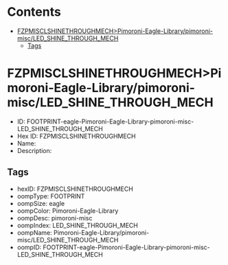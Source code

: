 



Contents
========

* [FZPMISCLSHINETHROUGHMECH>Pimoroni-Eagle-Library/pimoroni-misc/LED_SHINE_THROUGH_MECH](#fzpmisclshinethroughmechpimoroni-eagle-librarypimoroni-miscled_shine_through_mech)
	* [Tags](#tags)

# FZPMISCLSHINETHROUGHMECH>Pimoroni-Eagle-Library/pimoroni-misc/LED_SHINE_THROUGH_MECH

- ID: FOOTPRINT-eagle-Pimoroni-Eagle-Library-pimoroni-misc-LED_SHINE_THROUGH_MECH
- Hex ID: FZPMISCLSHINETHROUGHMECH
- Name: 
- Description: 

## Tags

- hexID: FZPMISCLSHINETHROUGHMECH
- oompType: FOOTPRINT
- oompSize: eagle
- oompColor: Pimoroni-Eagle-Library
- oompDesc: pimoroni-misc
- oompIndex: LED_SHINE_THROUGH_MECH
- oompName: Pimoroni-Eagle-Library/pimoroni-misc/LED_SHINE_THROUGH_MECH
- oompID: FOOTPRINT-eagle-Pimoroni-Eagle-Library-pimoroni-misc-LED_SHINE_THROUGH_MECH
